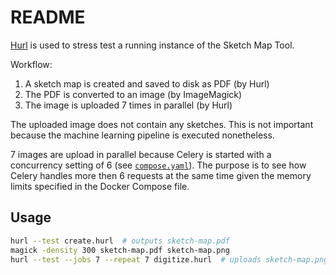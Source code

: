 # README

[Hurl](https://hurl.dev/) is used to stress test a running instance of the Sketch Map Tool.

Workflow:

1. A sketch map is created and saved to disk as PDF (by Hurl)
2. The PDF is converted to an image (by ImageMagick)
3. The image is uploaded 7 times in parallel (by Hurl)

The uploaded image does not contain any sketches. This is not important because the machine learning pipeline is executed nonetheless.

7 images are upload in parallel because Celery is started with a concurrency setting of 6 (see [`compose.yaml`](/compose.yaml)). The purpose is to see how Celery handles more then 6 requests at the same time given the memory limits specified in the Docker Compose file.

## Usage

```bash
hurl --test create.hurl  # outputs sketch-map.pdf
magick -density 300 sketch-map.pdf sketch-map.png
hurl --test --jobs 7 --repeat 7 digitize.hurl  # uploads sketch-map.png
```
